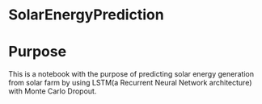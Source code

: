 # SolarEnergyPrediction

# Purpose

This is a notebook with the purpose of predicting solar energy generation from solar farm by using LSTM(a Recurrent Neural Network architecture) with Monte Carlo Dropout. 
